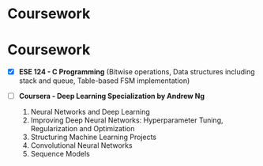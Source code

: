 # Coursework

# Coursework

- [x] **ESE 124 - C Programming** (Bitwise operations, Data structures including stack and queue, Table-based FSM implementation)

- [ ] **Coursera - Deep Learning Specialization by Andrew Ng**
  1. Neural Networks and Deep Learning
  2. Improving Deep Neural Networks: Hyperparameter Tuning, Regularization and Optimization
  3. Structuring Machine Learning Projects
  4. Convolutional Neural Networks
  5. Sequence Models
